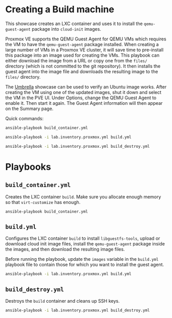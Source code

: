 # Creating a Build machine

This showcase creates an LXC container and uses it to install the `qemu-guest-agent` package into `cloud-init` images.

Proxmox VE supports the QEMU Guest Agent for QEMU VMs which requires the VM to have the `qemu-guest-agent` package installed. When creating a large number of VMs in a Proxmox VE cluster, it will save time to pre-install this package into an image used for creating the VMs. This playbook can either download the image from a URL or copy one from the `files/` directory (which is not committed to the git repository). It then installs the guest agent into the image file and downloads the resulting image to the `files/` directory.

The [Umbrella](Umbrella.md) showcase can be used to verify an Ubuntu image works. After creating the VM using one of the updated images, shut it down and select the VM in the PVE UI. Under Options, change the QEMU Guest Agent to enable it. Then start it again. The Guest Agent information will then appear on the Summary page.

Quick commands:

```bash
ansible-playbook build_container.yml

ansible-playbook -i lab.inventory.proxmox.yml build.yml

ansible-playbook -i lab.inventory.proxmox.yml build_destroy.yml
```

# Playbooks

## `build_container.yml`

Creates the LXC container `build`. Make sure you allocate enough memory so that `virt-customize` has enough.

```bash
ansible-playbook build_container.yml
```

## `build.yml`

Configures the LXC container `build` to install `libguestfs-tools`, upload or download cloud init image files, install the `qemu-guest-agent` package inside the images, and then download the resulting image files.

Before running the playbook, update the `images` variable in the `build.yml` playbook file to contain those for which you want to install the guest agent.

```bash
ansible-playbook -i lab.inventory.proxmox.yml build.yml
```

## `build_destroy.yml`

Destroys the `build` container and cleans up SSH keys.

```bash
ansible-playbook -i lab.inventory.proxmox.yml build_destroy.yml
```
